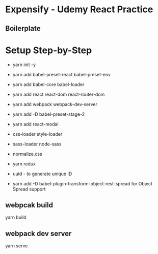 # Expensify - Udemy React Practice
## Boilerplate
# Setup Step-by-Step
- yarn init -y
- yarn add babel-preset-react babel-preset-env
- yarn add babel-core babel-loader
- yarn add react react-dom react-router-dom
- yarn add webpack webpack-dev-server
- yarn add -D babel-preset-stage-2

- yarn add react-modal
- css-loader style-loader
- sass-loader node-sass
- normalize.css
- yarn redux
- uuid - to generate unique ID
- yarn add -D babel-plugin-transform-object-rest-spread for Object Spread support

## webpcak build
yarn build
## webpack dev server
yarn serve
